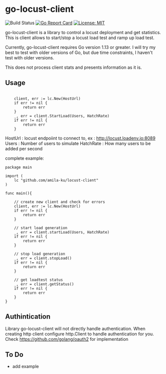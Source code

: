 # go-locust-client

![Build Status](https://github.com/amila-ku/go-locust-client/workflows/Go/badge.svg)
[![Go Report Card](https://goreportcard.com/badge/github.com/amila-ku/go-locust-client)](https://goreportcard.com/report/github.com/amila-ku/go-locust-client)
[![License: MIT](https://img.shields.io/badge/License-MIT-yellow.svg)](https://opensource.org/licenses/MIT)

go-locust-client is a library to control a locust deployment and get statistics. This is client allows to start/stop a locust load test and ramp up load test.

Currently, go-locust-client requires Go version 1.13 or greater. I will try my best to test with older versions of Go, but due time constraints, I  haven't test with older versions.

This does not process client stats and presents information as it is.

## Usage 

```

	client, err := lc.New(HostUrl)
	if err != nil {
		return err
	}
	_, err = client.StartLoad(Users, HatchRate)
	if err != nil {
		return err
	}

```

HostUrl : locust endpoiint to connect to, ex : http://locust.loadenv.io:8089
Users : Number of users to simulate
HatchRate : How many users to be added per second


complete example:

```
package main 

import (
    lc "github.com/amila-ku/locust-client"
)

func main(){

    // create new client and check for errors
	client, err := lc.New(HostUrl)
	if err != nil {
		return err
	}

    // start load generation
	_, err = client.startLoad(Users, HatchRate)
	if err != nil {
		return err
	}

    // stop load generation
	_, err = client.stopLoad()
	if err != nil {
		return err
	}

    // get loadtest status
	_, err = client.getStatus()
	if err != nil {
		return err
	}
}

```

## Authintication

Library go-locust-client will not directly handle authentication. When creating http client configure http.Client to handle authentication for you. 
Check https://github.com/golang/oauth2 for implementation

## To Do

* add example